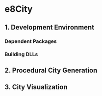 # e8City

## 1. Development Environment
### Dependent Packages
### Building DLLs

## 2. Procedural City Generation

## 3. City Visualization